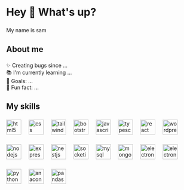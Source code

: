 <h1 align="left">Hey 👋 What's up?</h1>

###

<p align="left">My name is sam</p>

###

<h2 align="left">About me</h2>

###

<p align="left">
  ✨ Creating bugs since ...<br />📚 I'm currently learning ...<br />🎯 Goals:
  ...<br />🎲 Fun fact: ...
</p>

###

<h2 align="left">My skills</h2>

###

<div align="left">
  <img
    src="https://cdn.jsdelivr.net/gh/devicons/devicon/icons/html5/html5-original.svg"
    height="40"
    alt="html5 logo"
  />
  <img width="12" />
  <img
    src="https://cdn.jsdelivr.net/gh/devicons/devicon/icons/css3/css3-original.svg"
    height="40"
    alt="css logo"
  />
  <img width="12" />
  <img
    src="https://cdn.simpleicons.org/tailwindcss/06B6D4"
    height="40"
    alt="tailwindcss logo"
  />
  <img width="12" />
  <img
    src="https://skillicons.dev/icons?i=bootstrap"
    height="40"
    alt="bootstrap logo"
  />
  <img width="12" />
  <img
    src="https://cdn.jsdelivr.net/gh/devicons/devicon/icons/javascript/javascript-original.svg"
    height="40"
    alt="javascript logo"
  />
  <img width="12" />
  <img
    src="https://cdn.jsdelivr.net/gh/devicons/devicon/icons/typescript/typescript-original.svg"
    height="40"
    alt="typescript logo"
  />
  <img width="12" />
  <img
    src="https://cdn.jsdelivr.net/gh/devicons/devicon/icons/react/react-original-wordmark.svg"
    height="40"
    alt="react logo"
  />
  <img width="12" />
  <img
    src="https://cdn.simpleicons.org/wordpress/21759B"
    height="40"
    alt="wordpress logo"
  />
</div>

###

<div align="left">
  <img
    src="https://cdn.jsdelivr.net/gh/devicons/devicon/icons/nodejs/nodejs-original.svg"
    height="40"
    alt="nodejs logo"
  />
  <img width="12" />
  <img
    src="https://skillicons.dev/icons?i=express"
    height="40"
    alt="express logo"
  />
  <img width="12" />
  <img
    src="https://cdn.simpleicons.org/nestjs/E0234E"
    height="40"
    alt="nestjs logo"
  />
  <img width="12" />
  <img
    src="https://cdn.jsdelivr.net/gh/devicons/devicon/icons/socketio/socketio-original.svg"
    height="40"
    alt="socketio logo"
  />
  <img width="12" />
  <img
    src="https://skillicons.dev/icons?i=mysql"
    height="40"
    alt="mysql logo"
  />
  <img width="12" />
  <img
    src="https://skillicons.dev/icons?i=mongodb"
    height="40"
    alt="mongodb logo"
  />
  <img width="12" />
  <img
    src="https://skillicons.dev/icons?i=electron"
    height="40"
    alt="electron logo"
  />
  <img width="12" />
  <img
    src="https://raw.githubusercontent.com/kristerkari/react-native-svg-transformer/master/images/react-native-logo.png"
    height="40"
    alt="electron logo"
  />
</div>

###

<div align="left">
  <img
    src="https://cdn.jsdelivr.net/gh/devicons/devicon/icons/python/python-original.svg"
    height="40"
    alt="python logo"
  />
  <img width="12" />
  <img
    src="https://cdn.jsdelivr.net/gh/devicons/devicon/icons/anaconda/anaconda-original.svg"
    height="40"
    alt="anaconda logo"
  />
  <img width="12" />
  <img
    src="https://cdn.simpleicons.org/pandas/150458"
    height="40"
    alt="pandas logo"
  />
</div>

###
